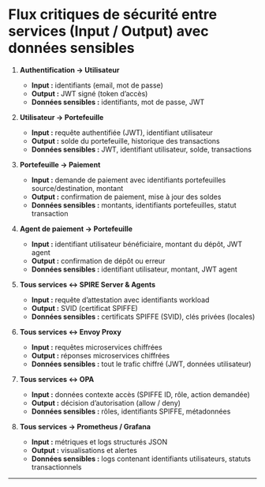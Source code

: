 # Flux critiques de sécurité entre services (Input / Output) avec données sensibles

1. **Authentification → Utilisateur**  
   - **Input :** identifiants (email, mot de passe)  
   - **Output :** JWT signé (token d’accès)  
   - **Données sensibles :** identifiants, mot de passe, JWT

2. **Utilisateur → Portefeuille**  
   - **Input :** requête authentifiée (JWT), identifiant utilisateur  
   - **Output :** solde du portefeuille, historique des transactions  
   - **Données sensibles :** JWT, identifiant utilisateur, solde, transactions

3. **Portefeuille → Paiement**  
   - **Input :** demande de paiement avec identifiants portefeuilles source/destination, montant  
   - **Output :** confirmation de paiement, mise à jour des soldes  
   - **Données sensibles :** montants, identifiants portefeuilles, statut transaction

4. **Agent de paiement → Portefeuille**  
   - **Input :** identifiant utilisateur bénéficiaire, montant du dépôt, JWT agent  
   - **Output :** confirmation de dépôt ou erreur  
   - **Données sensibles :** identifiant utilisateur, montant, JWT agent

5. **Tous services ↔ SPIRE Server & Agents**  
   - **Input :** requête d’attestation avec identifiants workload  
   - **Output :** SVID (certificat SPIFFE)  
   - **Données sensibles :** certificats SPIFFE (SVID), clés privées (locales)

6. **Tous services ↔ Envoy Proxy**  
   - **Input :** requêtes microservices chiffrées  
   - **Output :** réponses microservices chiffrées  
   - **Données sensibles :** tout le trafic chiffré (JWT, données utilisateur)

7. **Tous services ↔ OPA**  
   - **Input :** données contexte accès (SPIFFE ID, rôle, action demandée)  
   - **Output :** décision d’autorisation (allow / deny)  
   - **Données sensibles :** rôles, identifiants SPIFFE, métadonnées

8. **Tous services → Prometheus / Grafana**  
   - **Input :** métriques et logs structurés JSON  
   - **Output :** visualisations et alertes  
   - **Données sensibles :** logs contenant identifiants utilisateurs, statuts transactionnels

---

